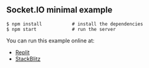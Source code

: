 
## Socket.IO minimal example

```
$ npm install           # install the dependencies
$ npm start             # run the server
```

You can run this example online at:

- [Replit](https://repl.it/github/socketio/socket.io-minimal-example)
- [StackBlitz](https://stackblitz.com/edit/socketio-base?file=index.js)
